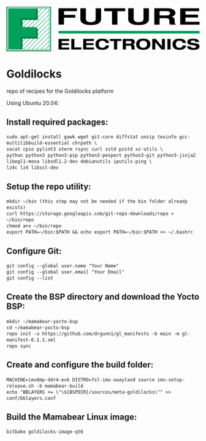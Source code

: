 ![Future Electronics](https://raw.githubusercontent.com/drgunn1/mamabear-app/main/resources/future-electronics.svg)
# Goldilocks
repo of recipes for the Goldilocks platform

Using Ubuntu 20.04:
## Install required packages:
```
sudo apt-get install gawk wget git-core diffstat unzip texinfo gcc-multilibbuild-essential chrpath \
socat cpio pylint3 xterm rsync curl zstd pzstd xz-utils \
python python3 python3-pip python3-pexpect python3-git python3-jinja2 libegl1-mesa libsdl1.2-dev debianutils iputils-ping \
lz4c lz4 libssl-dev
```

## Setup the repo utility:
```
mkdir ~/bin (this step may not be needed if the bin folder already exists)
curl https://storage.googleapis.com/git-repo-downloads/repo > ~/bin/repo
chmod a+x ~/bin/repo
export PATH=~/bin:$PATH && echo export PATH=~/bin:$PATH >> ~/.bashrc
```
## Configure Git:
```
git config --global user.name "Your Name"
git config --global user.email "Your Email"
git config --list
```
## Create the BSP directory and download the Yocto BSP:
```
mkdir ~/mamabear-yocto-bsp
cd ~/mamabear-yocto-bsp
repo init -u https://github.com/drgunn1/gl_manifests -b main -m gl-manifest-6.1.1.xml
repo sync
```
## Create and configure the build folder:
```
MACHINE=imx8mp-ddr4-evk DISTRO=fsl-imx-xwayland source imx-setup-release.sh -b mamabear-build
echo "BBLAYERS += \"\${BSPDIR}/sources/meta-goldilocks\"" >> conf/bblayers.conf
```

## Build the Mamabear Linux image:
```
bitbake goldilocks-image-qt6
```
